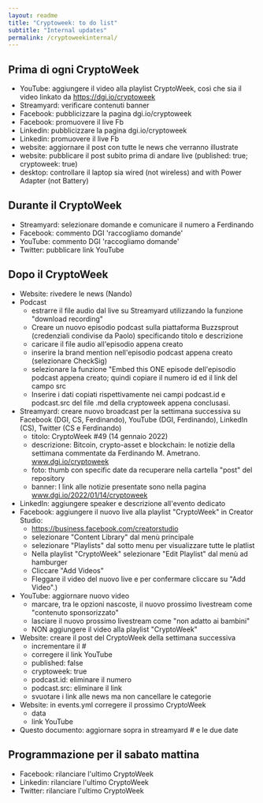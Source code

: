 ```yaml
---
layout: readme
title: "Cryptoweek: to do list"
subtitle: "Internal updates"
permalink: /cryptoweekinternal/
---
```


## Prima di ogni CryptoWeek

* YouTube: aggiungere il video alla playlist CryptoWeek,
  così che sia il video linkato da <https://dgi.io/cryptoweek>
* Streamyard: verificare contenuti banner
* Facebook: pubblicizzare la pagina dgi.io/cryptoweek
* Facebook: promuovere il live Fb
* Linkedin: pubblicizzare la pagina dgi.io/cryptoweek
* Linkedin: promuovere il live Fb
* website: aggiornare il post con tutte le news che verranno illustrate
* website: pubblicare il post subito prima di andare live (published: true; cryptoweek: true)
* desktop: controllare il laptop sia wired (not wireless) and with Power Adapter (not Battery)

## Durante il CryptoWeek

* Streamyard: selezionare domande e comunicare il numero a Ferdinando
* Facebook: commento DGI 'raccogliamo domande'
* YouTube: commento DGI 'raccogliamo domande'
* Twitter: pubblicare link YouTube

## Dopo il CryptoWeek

* Website: rivedere le news (Nando)
* Podcast
  * estrarre il file audio dal live su Streamyard utilizzando la funzione "download recording"
  * Creare un nuovo episodio podcast sulla piattaforma Buzzsprout (credenziali condivise da Paolo) specificando titolo e descrizione
  * caricare il file audio all'episodio appena creato
  * inserire la brand mention nell'episodio podcast appena creato (selezionare CheckSig)
  * selezionare la funzione "Embed this ONE episode dell'episodio podcast appena creato; quindi copiare il numero id ed il link del campo src
  * Inserire i dati copiati rispettivamente nei campi podcast.id e podcast.src del file .md della cryptoweek appena conclusasi.
* Streamyard: creare nuovo broadcast per la settimana successiva su Facebook (DGI, CS, Ferdinando), YouTube (DGI, Ferdinando), LinkedIn (CS), Twitter (CS e Ferdinando)
  * titolo: CryptoWeek #49 (14 gennaio 2022)
  * descrizione: Bitcoin, crypto-asset e blockchain: le notizie della settimana commentate da Ferdinando M. Ametrano. www.dgi.io/cryptoweek
  * foto: thumb con specific date da recuperare nella cartella "post" del repository
  * banner: I link alle notizie presentate sono nella pagina www.dgi.io/2022/01/14/cryptoweek
* LinkedIn: aggiungere speaker e descrizione all'evento dedicato
* Facebook: aggiungere il nuovo live alla playlist "CryptoWeek" in Creator Studio:
  * https://business.facebook.com/creatorstudio
  * selezionare "Content Library" dal menù principale
  * selezionare "Playlists" dal sotto menu per visualizzare tutte le platlist
  * Nella playlist "CryptoWeek" selezionare "Edit Playlist" dal menù ad hamburger
  * Cliccare "Add Videos"
  * Fleggare il video del nuovo live e per confermare cliccare su "Add Video".)
* YouTube: aggiornare nuovo video
  * marcare, tra le opzioni nascoste, il nuovo prossimo livestream come "contenuto sponsorizzato"
  * lasciare il nuovo prossimo livestream come "non adatto ai bambini"
  * NON aggiungere il video alla playlist "CryptoWeek"
* Website: creare il post del CryptoWeek della settimana successiva
  * incrementare il #
  * corregere il link YouTube
  * published: false
  * cryptoweek: true
  * podcast.id: eliminare il numero
  * podcast.src: eliminare il link
  * svuotare i link alle news ma non cancellare le categorie
* Website: in events.yml corregere il prossimo CryptoWeek
  * data
  * link YouTube
* Questo documento: aggiornare sopra in streamyard # e le due date

## Programmazione per il sabato mattina

* Facebook: rilanciare l'ultimo CryptoWeek
* Linkedin: rilanciare l'ultimo CryptoWeek
* Twitter: rilanciare l'ultimo CryptoWeek
